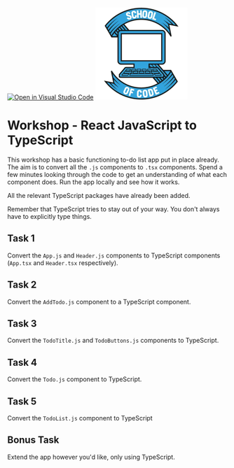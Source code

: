 [![Open in Visual Studio Code](https://classroom.github.com/assets/open-in-vscode-f059dc9a6f8d3a56e377f745f24479a46679e63a5d9fe6f495e02850cd0d8118.svg)](https://classroom.github.com/online_ide?assignment_repo_id=6950566&assignment_repo_type=AssignmentRepo)
![](./src/soc-logo.svg)

# Workshop - React JavaScript to TypeScript

This workshop has a basic functioning to-do list app put in place already. The aim is to convert all the `.js` components to `.tsx` components. Spend a few minutes looking through the code to get an understanding of what each component does. Run the app locally and see how it works.

All the relevant TypeScript packages have already been added.

Remember that TypeScript tries to stay out of your way. You don't always have to explicitly type things.

## Task 1

Convert the `App.js` and `Header.js` components to TypeScript components (`App.tsx` and `Header.tsx` respectively).

## Task 2

Convert the `AddTodo.js` component to a TypeScript component.

## Task 3

Convert the `TodoTitle.js` and `TodoButtons.js` components to TypeScript.

## Task 4

Convert the `Todo.js` component to TypeScript.

## Task 5

Convert the `TodoList.js` component to TypeScript

## Bonus Task

Extend the app however you'd like, only using TypeScript.
